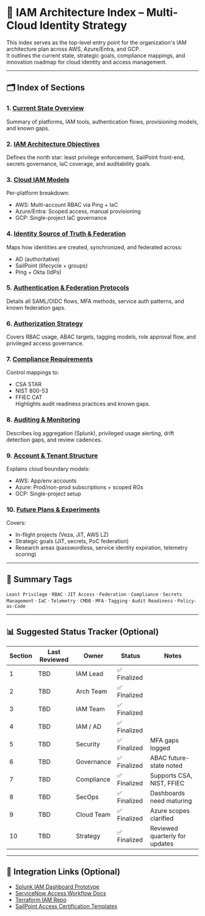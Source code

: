 # 🧠 IAM Architecture Index – Multi-Cloud Identity Strategy

This index serves as the top-level entry point for the organization's IAM architecture plan across AWS, Azure/Entra, and GCP.  
It outlines the current state, strategic goals, compliance mappings, and innovation roadmap for cloud identity and access management.

---

## 🗂️ Index of Sections

### 1. [Current State Overview](Section-1-Current-State.md)
Summary of platforms, IAM tools, authentication flows, provisioning models, and known gaps.

### 2. [IAM Architecture Objectives](Section-2-Architecture-Objectives.md)
Defines the north star: least privilege enforcement, SailPoint front-end, secrets governance, IaC coverage, and auditability goals.

### 3. [Cloud IAM Models](Section-3-Cloud-IAM-Models.md)
Per-platform breakdown:
- AWS: Multi-account RBAC via Ping + IaC
- Azure/Entra: Scoped access, manual provisioning
- GCP: Single-project IaC governance

### 4. [Identity Source of Truth & Federation](Section-4-Identity-Federation.md)
Maps how identities are created, synchronized, and federated across:
- AD (authoritative)
- SailPoint (lifecycle + groups)
- Ping + Okta (IdPs)

### 5. [Authentication & Federation Protocols](Section-5-Auth-Protocols.md)
Details all SAML/OIDC flows, MFA methods, service auth patterns, and known federation gaps.

### 6. [Authorization Strategy](Section-6-Authorization.md)
Covers RBAC usage, ABAC targets, tagging models, role approval flow, and privileged access governance.

### 7. [Compliance Requirements](Section-7-Compliance.md)
Control mappings to:
- CSA STAR
- NIST 800-53
- FFIEC CAT  
Highlights audit readiness practices and known gaps.

### 8. [Auditing & Monitoring](Section-8-Monitoring.md)
Describes log aggregation (Splunk), privileged usage alerting, drift detection gaps, and review cadences.

### 9. [Account & Tenant Structure](Section-9-Tenant-Structure.md)
Explains cloud boundary models:
- AWS: App/env accounts
- Azure: Prod/non-prod subscriptions + scoped RGs
- GCP: Single-project setup

### 10. [Future Plans & Experiments](Section-10-Future-Strategy.md)
Covers:
- In-flight projects (Veza, JIT, AWS LZ)
- Strategic goals (JIT, secrets, PoC federation)
- Research areas (passwordless, service identity expiration, telemetry scoring)

---

## 🧭 Summary Tags
`Least Privilege` · `RBAC` · `JIT Access` · `Federation` · `Compliance` · `Secrets Management` · `IaC` · `Telemetry` · `CMDB` · `MFA` · `Tagging` · `Audit Readiness` · `Policy-as-Code`

---

## 📊 Suggested Status Tracker (Optional)

| Section | Last Reviewed | Owner     | Status       | Notes                             |
|---------|----------------|-----------|--------------|-----------------------------------|
| 1       | TBD            | IAM Lead  | ✅ Finalized |                                   |
| 2       | TBD            | Arch Team | ✅ Finalized |                                   |
| 3       | TBD            | IAM Team  | ✅ Finalized |                                   |
| 4       | TBD            | IAM / AD  | ✅ Finalized |                                   |
| 5       | TBD            | Security  | ✅ Finalized | MFA gaps logged                   |
| 6       | TBD            | Governance| ✅ Finalized | ABAC future-state noted           |
| 7       | TBD            | Compliance| ✅ Finalized | Supports CSA, NIST, FFIEC         |
| 8       | TBD            | SecOps    | ✅ Finalized | Dashboards need maturing          |
| 9       | TBD            | Cloud Team| ✅ Finalized | Azure scopes clarified            |
| 10      | TBD            | Strategy  | ✅ Finalized | Reviewed quarterly for updates    |

---

## 🧩 Integration Links (Optional)
- [Splunk IAM Dashboard Prototype](#)
- [ServiceNow Access Workflow Docs](#)
- [Terraform IAM Repo](#)
- [SailPoint Access Certification Templates](#)

